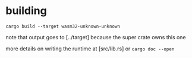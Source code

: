 # building

    cargo build --target wasm32-unknown-unknown

note that output goes to [../target] because the super crate owns this one

more details on writing the runtime at [src/lib.rs] or `cargo doc --open`
